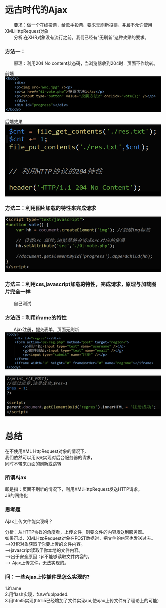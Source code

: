 <h1>远古时代的Ajax</h1>
<p>　　要求：做一个在线投票，给歌手投票，要求无刷新投票，并且不允许使用XMLHttpRequest对象<br />
　　分析:在XHR对象没有流行之前，我们已经有“无刷新”这种效果的要求。</p>
<h3>方法一：</h3>
<p>　　原理：利用204 No content状态码，当浏览器收到204时，页面不作跳转。</p>
<p>前端
<img src="./image/img01.png" /><br />
<br/>
后端效果<br />
<img src="./image/img02.png" />
<br/></p>
<h3>方法二：利用图片加载的特性来完成请求</h3>
<p><img src="./image/img03.png" />
<br/></p>
<h3>方法三：利用css,javascript加载的特性，完成请求，原理与加载图片完全一样</h3>
<p>　　自己测试
<br/></p>
<h3>方法四：利用iframe的特性</h3>
<p>　　Ajax注册，提交表单，页面无刷新
<img src="./image/img04.png" /><br />
<br/>
<img src="./image/img05.png" /></p>
<h1>总结</h1>
<p>在不使用XML HttpRequest对象的情况下，<br />
我们依然可以用js来实现对后台服务器的请求，<br />
同时不带来页面的刷新或跳转</p>
<h3>所谓Ajax</h3>
<p>即是指：页面不刷新的情况下，利用XMLHttpRequest发送HTTP请求。<br />
JS的网络化</p>
<h3>思考题</h3>
<p>Ajax上传文件能实现吗？</p>
<p>分析：从HTTP协议的角度看，上传文件，则要文件的内容发送到服务器。<br />
如果可以，XMLHttpRequest对象在POST数据时，把文件的内容也发送过去。<br />
--&gt;XHR对象获取了你要上传的文件内容。<br />
--&gt;javascript读取了你本地的文件内容。<br />
--&gt;出于安全原因：js不能够读取文件内容的。<br />
--&gt; Ajax上传文件，无法实现的。　　</p>
<h3>问：一些Ajax上传插件是怎么实现的?</h3>
<p>1.iframe<br />
2.用flash实现，如swfuplpaded.<br />
3.用html5实现(html5已经增加了文件实现api,使ajax上传文件有了理论上的可能)</p>
